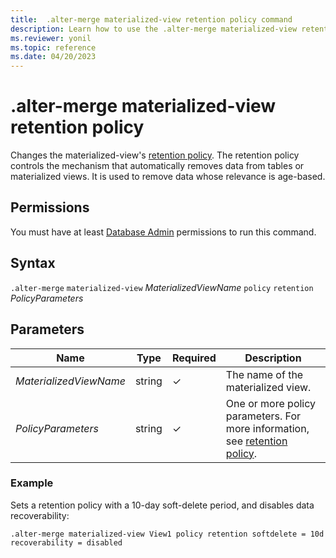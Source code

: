 ```yaml
---
title:  .alter-merge materialized-view retention policy command
description: Learn how to use the .alter-merge materialized-view retention policy command to change the materialized view's retention policy.
ms.reviewer: yonil
ms.topic: reference
ms.date: 04/20/2023
---
```

# .alter-merge materialized-view retention policy

Changes the materialized-view's [retention policy](retentionpolicy.md). The retention policy controls the mechanism that automatically removes data from tables or materialized views. It is used to remove data whose relevance is age-based.

## Permissions

You must have at least [Database Admin](access-control/role-based-access-control.md) permissions to run this command.

## Syntax

`.alter-merge` `materialized-view` *MaterializedViewName* `policy` `retention` *PolicyParameters*

## Parameters

|Name|Type|Required|Description|
|--|--|--|--|
|*MaterializedViewName*|string|&check;|The name of the materialized view.|
|*PolicyParameters*|string|&check;|One or more policy parameters. For more information, see [retention policy](retentionpolicy.md).|

### Example

Sets a retention policy with a 10-day soft-delete period, and disables data recoverability:

```kusto
.alter-merge materialized-view View1 policy retention softdelete = 10d recoverability = disabled
```
